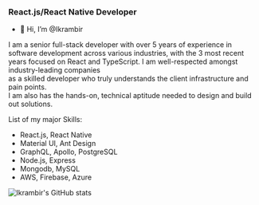 ### React.js/React Native Developer

- 👋 Hi, I’m @Ikrambir

I am a senior full-stack developer with over 5 years of experience in software development across various industries,
with the 3 most recent years focused on React and TypeScript. I am well-respected amongst industry-leading companies  
as a skilled developer who truly understands the client infrastructure and pain points. <br>
I am also has the hands-on, technical aptitude needed to design and build out solutions.  <br>

List of my major Skills: <br>

- React.js, React Native <br>
- Material UI, Ant Design <br>
- GraphQL, Apollo, PostgreSQL <br>
- Node.js, Express <br>
- Mongodb, MySQL <br>
- AWS, Firebase, Azure <br>

![Ikrambir's GitHub stats](https://github-readme-stats.vercel.app/api?username=Ikrambir1&show_icons=true&theme=radical)

